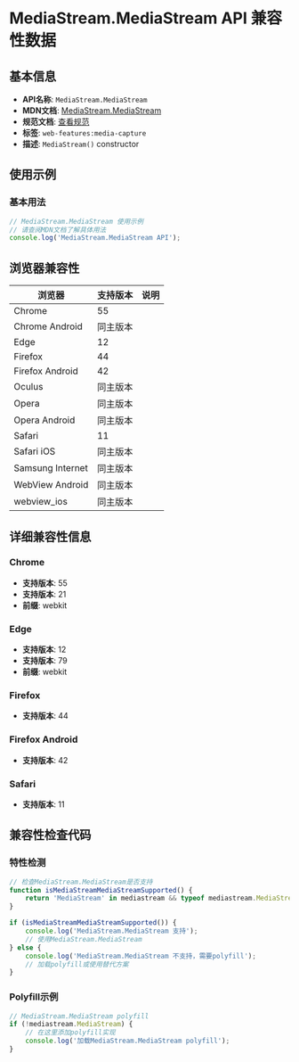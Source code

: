 # MediaStream.MediaStream API 兼容性数据

## 基本信息

- **API名称**: `MediaStream.MediaStream`
- **MDN文档**: [MediaStream.MediaStream](https://developer.mozilla.org/docs/Web/API/MediaStream/MediaStream)
- **规范文档**: [查看规范](https://w3c.github.io/mediacapture-main/#dom-mediastream-constructor)
- **标签**: `web-features:media-capture`
- **描述**: `MediaStream()` constructor

## 使用示例

### 基本用法

```javascript
// MediaStream.MediaStream 使用示例
// 请查阅MDN文档了解具体用法
console.log('MediaStream.MediaStream API');
```

## 浏览器兼容性

| 浏览器 | 支持版本 | 说明 |
|--------|----------|------|
| Chrome | 55 |  |
| Chrome Android | 同主版本 |  |
| Edge | 12 |  |
| Firefox | 44 |  |
| Firefox Android | 42 |  |
| Oculus | 同主版本 |  |
| Opera | 同主版本 |  |
| Opera Android | 同主版本 |  |
| Safari | 11 |  |
| Safari iOS | 同主版本 |  |
| Samsung Internet | 同主版本 |  |
| WebView Android | 同主版本 |  |
| webview_ios | 同主版本 |  |

## 详细兼容性信息

### Chrome

- **支持版本**: 55
- **支持版本**: 21
- **前缀**: webkit

### Edge

- **支持版本**: 12
- **支持版本**: 79
- **前缀**: webkit

### Firefox

- **支持版本**: 44

### Firefox Android

- **支持版本**: 42

### Safari

- **支持版本**: 11

## 兼容性检查代码

### 特性检测

```javascript
// 检查MediaStream.MediaStream是否支持
function isMediaStreamMediaStreamSupported() {
    return 'MediaStream' in mediastream && typeof mediastream.MediaStream === 'function';
}

if (isMediaStreamMediaStreamSupported()) {
    console.log('MediaStream.MediaStream 支持');
    // 使用MediaStream.MediaStream
} else {
    console.log('MediaStream.MediaStream 不支持，需要polyfill');
    // 加载polyfill或使用替代方案
}
```

### Polyfill示例

```javascript
// MediaStream.MediaStream polyfill
if (!mediastream.MediaStream) {
    // 在这里添加polyfill实现
    console.log('加载MediaStream.MediaStream polyfill');
}
```

